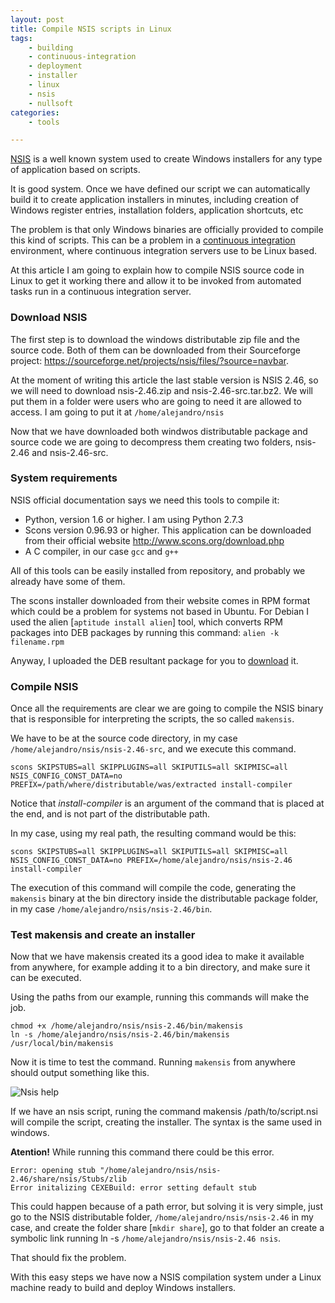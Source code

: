 ```yaml
---
layout: post
title: Compile NSIS scripts in Linux
tags:
    - building
    - continuous-integration
    - deployment
    - installer
    - linux
    - nsis
    - nullsoft
categories:
    - tools

---
```


[NSIS](http://nsis.sourceforge.net/Main_Page) is a well known system used to create Windows installers for any type of application based on scripts.

It is good system. Once we have defined our script we can automatically build it to create application installers in minutes, including creation of Windows register entries, installation folders, application shortcuts, etc

The problem is that only Windows binaries are officially provided to compile this kind of scripts. This can be a problem in a [continuous integration](https://en.wikipedia.org/wiki/Continuous_integration) environment, where continuous integration servers use to be Linux based.

At this article I am going to explain how to compile NSIS source code in Linux to get it working there and allow it to be invoked from automated tasks run in a continuous integration server.

### Download NSIS

The first step is to download the windows distributable zip file and the source code. Both of them can be downloaded from their Sourceforge project: https://sourceforge.net/projects/nsis/files/?source=navbar.

At the moment of writing this article the last stable version is NSIS 2.46, so we will need to download nsis-2.46.zip and nsis-2.46-src.tar.bz2. We will put them in a folder were users who are going to need it are allowed to access. I am going to put it at `/home/alejandro/nsis`

Now that we have downloaded both windwos distributable package and source code we are going to decompress them creating two folders, nsis-2.46 and nsis-2.46-src.

### System requirements

NSIS official documentation says we need this tools to compile it:

* Python, version 1.6 or higher. I am using Python 2.7.3
* Scons version 0.96.93 or higher. This application can be downloaded from their official website http://www.scons.org/download.php
* A C compiler, in our case `gcc` and `g++`

All of this tools can be easily installed from repository, and probably we already have some of them.

The scons installer downloaded from their website comes in RPM format which could be a problem for systems not based in Ubuntu. For Debian I used the alien [`aptitude install alien`] tool, which converts RPM packages into DEB packages by running this command: `alien -k filename.rpm`

Anyway, I uploaded the DEB resultant package for you to [download](https://blog.alejandrocelaya.com/assets/downloads/scons_2.3.0-1_all.deb_.zip) it.

### Compile NSIS

Once all the requirements are clear we are going to compile the NSIS binary that is responsible for interpreting the scripts, the so called `makensis`.

We have to be at the source code directory, in my case `/home/alejandro/nsis/nsis-2.46-src`, and we execute this command.

```
scons SKIPSTUBS=all SKIPPLUGINS=all SKIPUTILS=all SKIPMISC=all NSIS_CONFIG_CONST_DATA=no PREFIX=/path/where/distributable/was/extracted install-compiler
```

Notice that _install-compiler_ is an argument of the command that is placed at the end, and is not part of the distributable path.

In my case, using my real path, the resulting command would be this:

```
scons SKIPSTUBS=all SKIPPLUGINS=all SKIPUTILS=all SKIPMISC=all NSIS_CONFIG_CONST_DATA=no PREFIX=/home/alejandro/nsis/nsis-2.46 install-compiler
```

The execution of this command will compile the code, generating the `makensis` binary at the bin directory inside the distributable  package folder, in my case `/home/alejandro/nsis/nsis-2.46/bin`.

### Test makensis and create an installer

Now that we have makensis created its a good idea to make it available from anywhere, for example adding it to a bin directory, and make sure it can be executed.

Using the paths from our example, running this commands will make the job.

```
chmod +x /home/alejandro/nsis/nsis-2.46/bin/makensis
ln -s /home/alejandro/nsis/nsis-2.46/bin/makensis /usr/local/bin/makensis
```

Now it is time to test the command. Running `makensis` from anywhere should output something like this.

![Nsis help](https://blog.alejandrocelaya.com/assets/img/nsis.png)

If we have an nsis script, runing the command makensis /path/to/script.nsi will compile the script, creating the installer. The syntax is the same used in windows.

**Atention!** While running this command there could be this error.

```
Error: opening stub "/home/alejandro/nsis/nsis-2.46/share/nsis/Stubs/zlib
Error initalizing CEXEBuild: error setting default stub
```

This could happen because of a path error, but solving it is very simple, just go to the NSIS distributable folder, `/home/alejandro/nsis/nsis-2.46` in my case, and create the folder share [`mkdir share`], go to that folder an create a symbolic link running ln -s `/home/alejandro/nsis/nsis-2.46 nsis`.

That should fix the problem.

With this easy steps we have now a NSIS compilation system under a Linux machine ready to build and deploy Windows installers.
